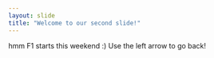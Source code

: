 ```yaml
---
layout: slide
title: "Welcome to our second slide!"
---
```

hmm F1 starts this weekend :)
Use the left arrow to go back!

